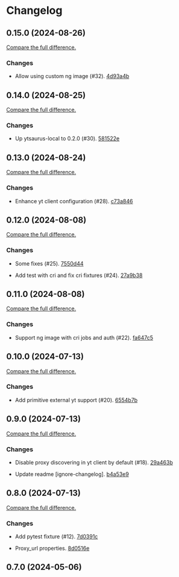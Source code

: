 # Changelog

## 0.15.0 (2024-08-26)

[Compare the full difference.](https://github.com/dmi-feo/testcontainers-yt-local/compare/0.14.0...0.15.0)

### Changes

- Allow using custom ng image (#32). [4d93a4b](https://github.com/dmi-feo/testcontainers-yt-local/commit/4d93a4b106395517891021766ec03afae7de6433)
    

## 0.14.0 (2024-08-25)

[Compare the full difference.](https://github.com/dmi-feo/testcontainers-yt-local/compare/0.13.0...0.14.0)

### Changes

- Up ytsaurus-local to 0.2.0 (#30). [581522e](https://github.com/dmi-feo/testcontainers-yt-local/commit/581522e166695ab14bc89072ac49b97420abec3f)
    

## 0.13.0 (2024-08-24)

[Compare the full difference.](https://github.com/dmi-feo/testcontainers-yt-local/compare/0.12.0...0.13.0)

### Changes

- Enhance yt client configuration (#28). [c73a846](https://github.com/dmi-feo/testcontainers-yt-local/commit/c73a84673831863ee33b9771724e6e43c6e4c2b0)
    

## 0.12.0 (2024-08-08)

[Compare the full difference.](https://github.com/dmi-feo/testcontainers-yt-local/compare/0.11.0...0.12.0)

### Changes

- Some fixes (#25). [7550d44](https://github.com/dmi-feo/testcontainers-yt-local/commit/7550d447a7ab09e0bca2d923577b303961f77506)
    
- Add test with cri and fix cri fixtures (#24). [27a9b38](https://github.com/dmi-feo/testcontainers-yt-local/commit/27a9b387c65d35ae5d99293d7e54d4b46b9ea896)
    

## 0.11.0 (2024-08-08)

[Compare the full difference.](https://github.com/dmi-feo/testcontainers-yt-local/compare/0.10.0...0.11.0)

### Changes

- Support ng image with cri jobs and auth (#22). [fa647c5](https://github.com/dmi-feo/testcontainers-yt-local/commit/fa647c50298ee24a224a805bfc668aa2e6ac7dd0)
    

## 0.10.0 (2024-07-13)

[Compare the full difference.](https://github.com/dmi-feo/testcontainers-yt-local/compare/0.9.0...0.10.0)

### Changes

- Add primitive external yt support (#20). [6554b7b](https://github.com/dmi-feo/testcontainers-yt-local/commit/6554b7b75f88095b9c38429fe1249dcf45f6040c)
    

## 0.9.0 (2024-07-13)

[Compare the full difference.](https://github.com/dmi-feo/testcontainers-yt-local/compare/0.8.0...0.9.0)

### Changes

- Disable proxy discovering in yt client by default (#18). [29a463b](https://github.com/dmi-feo/testcontainers-yt-local/commit/29a463ba8e9ccf97ffc8ef06b7a8965e58179a62)
    
- Update readme [ignore-changelog]. [b4a53e9](https://github.com/dmi-feo/testcontainers-yt-local/commit/b4a53e98a88e984206296c9e27b13a5a41515be7)
    

## 0.8.0 (2024-07-13)

[Compare the full difference.](https://github.com/dmi-feo/testcontainers-yt-local/compare/0.7.0...0.8.0)

### Changes

- Add pytest fixture (#12). [7d0391c](https://github.com/dmi-feo/testcontainers-yt-local/commit/7d0391c95217fa9f641b1a75f04e1af8f09ae739)
    
- Proxy_url properties. [8d0516e](https://github.com/dmi-feo/testcontainers-yt-local/commit/8d0516e3e72d06299a873d42bc6ad0b72439fd79)
    

## 0.7.0 (2024-05-06)
